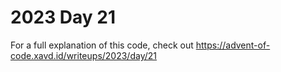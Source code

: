 # 2023 Day 21

For a full explanation of this code, check out https://advent-of-code.xavd.id/writeups/2023/day/21